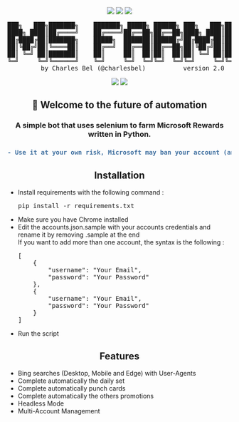 <p align="center">
  <img src="https://forthebadge.com/images/badges/made-with-python.svg"/>
  <img src="http://ForTheBadge.com/images/badges/uses-git.svg"/>
  <img src="http://ForTheBadge.com/images/badges/built-with-love.svg"/>
</p>

<pre align="center">
███╗   ███╗███████╗    ███████╗ █████╗ ██████╗ ███╗   ███╗███████╗██████╗ 
████╗ ████║██╔════╝    ██╔════╝██╔══██╗██╔══██╗████╗ ████║██╔════╝██╔══██╗
██╔████╔██║███████╗    █████╗  ███████║██████╔╝██╔████╔██║█████╗  ██████╔╝
██║╚██╔╝██║╚════██║    ██╔══╝  ██╔══██║██╔══██╗██║╚██╔╝██║██╔══╝  ██╔══██╗
██║ ╚═╝ ██║███████║    ██║     ██║  ██║██║  ██║██║ ╚═╝ ██║███████╗██║  ██║
╚═╝     ╚═╝╚══════╝    ╚═╝     ╚═╝  ╚═╝╚═╝  ╚═╝╚═╝     ╚═╝╚══════╝╚═╝  ╚═╝
       by Charles Bel (@charlesbel)          version 2.0
</pre>

<p align="center">
  <img src="https://img.shields.io/badge/Maintained%3F-yes-green.svg?style=for-the-badge"/>
  <img src="https://img.shields.io/badge/License-MIT-blue.svg?style=for-the-badge"/>
</p>

<h2 align="center">👋 Welcome to the future of automation</h2>
<h3 align="center">A simple bot that uses selenium to farm Microsoft Rewards written in Python.</h3>
<h3 align="center">

```diff
- Use it at your own risk, Microsoft may ban your account (and I would not be responsible for it) -
```

</h3>

<h2 align="center">Installation</h2>
<p align="center">
  <ul>
    <li>Install requirements with the following command : <pre>pip install -r requirements.txt</pre></li>
    <li>Make sure you have Chrome installed</li>
    <li>Edit the accounts.json.sample with your accounts credentials and rename it by removing .sample at the end<br/>
    If you want to add more than one account, the syntax is the following : <pre>[
    {
        "username": "Your Email",
        "password": "Your Password"
    },
    {
        "username": "Your Email",
        "password": "Your Password"
    }
]</pre></li>
    <li>Run the script</li>
   </ul>
</p>

<h2 align="center">Features</h2>
<p align="center">
<ul>
  <li>Bing searches (Desktop, Mobile and Edge) with User-Agents</li>
  <li>Complete automatically the daily set</li>
  <li>Complete automatically punch cards</li>
  <li>Complete automatically the others promotions</li>
  <li>Headless Mode</li>
  <li>Multi-Account Management</li>
</ul>
</p>
